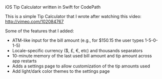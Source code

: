 iOS Tip Calculator written in Swift for CodePath

This is a simple Tip Calculator that I wrote after watching this video: http://vimeo.com/102084767

Some of the features that I added:

  - ATM-like input for the bill amount (e.g., for $150.15 the user types 1-5-0-1-5)
  - Locale-specific currency ($, £, €, etc) and thousands separators
  - 10-minute memory of the last used bill amount and tip amount across app restarts
  - Adds a settings page to allow customization of the tip amounts used
  - Add light/dark color themes to the settings page
